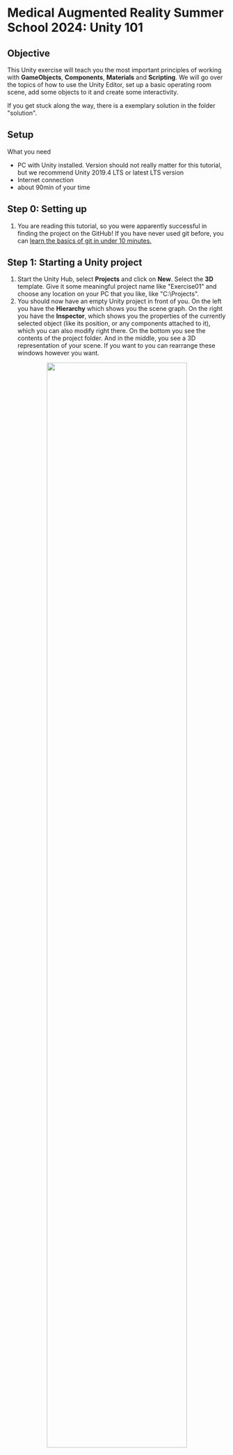 # Medical Augmented Reality Summer School 2024: Unity 101

## Objective
This Unity exercise will teach you the most important principles of working with **GameObjects**, **Components**, **Materials** and **Scripting**. We will go over the topics of how to use the Unity Editor, set up a basic operating room scene, add some objects to it and create some interactivity.

If you get stuck along the way, there is a exemplary solution in the folder "solution".

## Setup
What you need
*  PC with Unity installed. Version should not really matter for this tutorial, but we recommend Unity 2019.4 LTS or latest LTS version
*  Internet connection
*  about 90min of your time

## Step 0: Setting up
1. You are reading this tutorial, so you were apparently successful in finding the project on the GitHub! If you have never used git before, you can [learn the basics of git in under 10 minutes.](https://www.freecodecamp.org/news/learn-the-basics-of-git-in-under-10-minutes-da548267cc91/) 

## Step 1: Starting a Unity project 
1.  Start the Unity Hub, select **Projects** and click on **New**. Select the **3D** template. Give it some meaningful project name like "Exercise01" and choose any location on your PC that you like, like "C:\Projects".
2.  You should now have an empty Unity project in front of you. On the left you have the **Hierarchy** which shows you the scene graph. On the right you have the **Inspector**, which shows you the properties of the currently selected object (like its position, or any components attached to it), which you can also modify right there. On the bottom you see the contents of the project folder. And in the middle, you see a 3D representation of your scene. If you want to you can rearrange these windows however you want.

<p align="center">
	<img width="80%" src="screenshots/CreateProject02.png">
</p>

## Step 2: Creating a basic scene
1.  Now we can add some simple level geometry. We will create a basic room out of 3D primitives, like cubes and planes. In the **Hierarchy** right click and select **3D Objects > Plane**. Now you have a 10mx10m plane at the center of your world. This should become our operating room floor. Right click the **Plane** in the Hierarchy and rename it to "Floor".
2.  To look at your beautiful new Floor you can change the perspective in the scene view: Use the arrow keys to move the position of your editor camera. If you hold the right mouse button and move the mouse you can change orientation and move around like in a first-person shooter game with the WASD buttons. Scrolling zooms in and out. 
3.  In the same way add some **Cubes** to make the walls. Add one cube to your scene!
4.  A cube primitive by default is 1mx1mx1m in size. Enlarge it by selecting it in the **Hierarchy**, then in the **Inspector** for the **Transform** component set its **Scale** to (10,3,1) to make it 10mx3mx1m. Change its **Position** to put it on the edge of our floor.
5.  Now we can duplicate this wall and move it to the opposing edge: Right click the **Cube** in the **Hierarchy** and select **Duplicate**. Now you can change its **Position** to be at the opposing edge of the "Floor". Because it's a copy of the first **Cube**, its **Scale** is already set appropriately.
6.  Make two more duplicates for the other walls, and move, rotate and/or scale them to be positioned on the remaining two edges.

<p align="center">
	<img width="80%" src="screenshots/CreateRoom01.png">
</p>

## Step 3: Using the camera and play
To be able to see the inside of our operating room, we need to put a Camera object inside of it. By default, our scene already contains an object called **Main Camera**.
1.  Select the **Main Camera** in the **Hierarchy** and change its **Position** to be inside the room.
2.  Now nothing stopping us any more from seeing what we just created live and "in game". The easiest way to test our *game* is to press the **Play** Button on the top of the **Scene View**. It will run the current scene directly in the editor. Now you should see the inside of our (currently very boring) operating room from the perspective of the **Main Camera**.

<p align="center">
	<img width="80%" src="screenshots/Play01.png">
</p>

## Step 4: Creating and Adding Materials
As of now our room looks very boring and not like an OR at all! The easiest way to change this, is to add some nicer materials to the room. Until now all the cubes and plane are rendered in the default material. So, we should create our own.
1.  To create a material, in the **Project** window right click and select **Create** > **Material**. Give it a meaningful name. On the right side in the inspector you can now change all the properties of the material: Albedo describes the base color. You can make the material appear more glossy or rough. Add structure with normal or height maps etc. If you want to create a little bit more special of a material you can even render the material with a different shader, which can have different settings or even create a shader yourself. On the lower right you can see a preview of what your material will look like.
2.  Let's assume we want to make our floor to be made of tiles. You can use the provided [tile texture](https://nextcloud.in.tum.de/index.php/s/Bk2cSgd55eRqfYr). When you drag and drop the image file into your **Assets** folder Unity automatically imports it to be used as a texture. Then you can drag and drop the texture from your **Project** window into the empty field as an albedo texture in your material. Increase the *Tiling* parameter to scale the texture properly.
3.  To assign the material to the floor, simply drag and drop the material from your project view onto your object in the scene view.
4.  Create another material for the walls! Assign it to all your walls. Try to dial in visual properties that you like in the inspector.


<p align="center">
	<img width="80%" src="screenshots/CreateMaterial02.png">
</p>

## Step 5: Loading 3D models
Right now, our scene looks blocky and boring as it is only made of some primitives. We can make it look more interesting by adding some 3D models. Importing them into Unity works just like with textures: Simply put them into the **Assets** folder, Unity will import them for you. Unity can read .fbx, .dae (Collada), .3ds, .dxf, .obj, and .skp and can import proprietary files from the following software: Max, Maya, Blender, Cinema4D, Modo, Lightwave & Cheetah3D, if this software is installed on the computer. Files imported this way are converted into .fbx files by Unity during the import process.

If your 3D model comes in a different scale (millimeters, meters, inches etc.) You can change this scale directly for the 3D model.

We have already collected some [surgery-related assets](https://nextcloud.in.tum.de/index.php/s/AyEWw4r49F2nycn) that you can use. We already converted some of them into *Prefabs* and assigned some materials to them to make their usage a bit easier in Unity.
1.  Choose some 3D models that you like from the ones we provide, copy them into the **Assets** folder and drag and drop the prefab into your scene. By changing their transform on the top right of the **Inspector** place them somewhere where you like them.
2.  If you use 3D models from www.turbosquid.com, www.cadnav.com, www.thingiverse.com etc. you might have to change their scale, fix their normals etc. in the import settings. If you need to modify, convert or fix the models you can for example use the free software [Blender](https://www.blender.org/) or [MeshLab](https://www.meshlab.net/).


## Step 6: Using Scripts
You might have noticed that when you press play, right now you cannot move around the scene. Since this is different for each application, it has to be implemented separately. So let's add some interactivity to our scene and while doing so we can learn something about using scripts in Unity. As a start we would like to move our camera around like in an old-school first-person shooter game.
1.  Start by adding a script component to the **Main Camera** object in your scene. To do this, select the **Main Camera** in the Hierarchy and click **Add Component** > **New Script** in the Inspector. Give it a meaningful name like **KeyboardControl** and hit **Create and Add**. Now this script is attached to the **Main Camera**.
2.  To edit the script click on the small gear icon on the newly added component and select **Edit Script**. This should open Visual Studio (or your source code editor of choice).
3.  Unity uses C# as a scripting language. Game logic is greatly simplified by the helper functions provided by inheriting from the class *MonoBehaviour*. There are several callback functions, most prominently the *Update()* method which is being executed once per frame for each object it is attached to. For now, just copy-paste the script below. It receives button presses of the WASD keys and moves or rotates the object that it is attached to in a way like in an old first-person shooters like DOOM.
4.  If you have a look at the script component, after copy-pasting it in, in the inspector, you can see that there are now two exposed variables (if you don't see them, try clicking somewhere in the Inspector to have unity update the view). By making a variable in the C# code *public* they show up in the inspector and can be modified from the editor without going to the code.
5.  Try it out: Click play, and enjoy going around in your scene with the WASD keys. Change the values of the exposed variables and see the difference it makes.
```csharp
using System.Collections;
using System.Collections.Generic;
using UnityEngine;

public class KeyboardControl: MonoBehaviour {

    //as these variables are marked as public they will be visible directly
    //from the editor
    public float rotationSpeed = 100.0f;
    public float movementSpeed = 1.0f;

    // the update callback method is called once every frame
    void Update() {
        if (Input.GetKey( KeyCode.W )) {
            //moving forward
            //we're taking the forward vector to get the current view direction,
            //multiply it with an arbitrary value to change its length and
            //multiply it by the time it took to render the previous to make it
            //independent of the framerate frame.
            //Then we're adding this value to the current position.
            transform.position += this.transform.forward * movementSpeed * Time.deltaTime;
        }
        if (Input.GetKey( KeyCode.S )) {
            //moving backward
            //analogous to moving forward, but in the other direction.
            transform.position += -this.transform.forward * movementSpeed * Time.deltaTime;
        }
        if (Input.GetKey( KeyCode.A )) {
            //rotate left
            //similar to moving forward and backward, but instead of adding
            //something to the position, we're rotating around the up vector.
            transform.Rotate( Vector3.up, -rotationSpeed * Time.deltaTime );
        }
        if (Input.GetKey( KeyCode.D )) {
            //rotate right
            //analogous to rotating left, but in the other direction.
            transform.Rotate( Vector3.up, rotationSpeed * Time.deltaTime );
        }

    }
}
```

## Step 7: Parenting and lighting 
If you have added the 3D model of the OR light to your scene you have noticed, that it is not emitting any light. To change this, we can add a light source to it. Lights can be dynamic and cast shadows on geometry, but if you overdo it, performance might go down (especially on embedded hardware like some head mounted displays).
1. If your scene does not contain an OR light 3D model, add it now! Move it to a position that makes sense.
2. Add a **Spotlight** object to your scene (Right-click in the **Hierarchy** and select **Light** > **Spotlight**).
3. Position the **Spotlight** just below the part of the 3D model where the light comes out.
4. The **Spotlight** and the OR lamp model are not linked yet: If you were to move the lamp to a different position, the light would still be emitted from where you set it up. A powerful way to making a scene more organized and to establish a hierarchy between objects, is to *parent* them to each other: You can simply drag-and-drop the **Spotlight** onto the 3D model of the lamp, which will now show it indented as a child of the parent object. Now if you move the parent around, the child object will follow.
5. The light is not casting any shadows yet. You can change this behavior by changing the **Shadow Type** of the **Light** component. In there you can also change it's **Range**, **Spot Angle** etc. to your liking.

<p align="center">
	<img width="80%" src="screenshots/Lights01.png">
</p>


## Step 8: Physics
With objects, scripts and a camera in your scene you could in theory create everything. But a game engine like Unity is much more powerful. An example of the benefits of using a game engine as opposed to a rendering only engine is the included support for Physics.

Maybe you already noticed that in our game you can pass through the walls. To avoid this, in this example we will add collisions to our camera object.
1. Add a **Sphere Collider** component to the **Main Camera** (**Add Component** > **Physics** > **Sphere Collider**). Its default setting should be fine.
2. Add a **Rigidbody** component to your **Main Camera** (**Add Component** > **Physics** > **Rigidbody**). Set its **Drag** and **Angular Drag** to 100.
3. Try it out in Play mode. Now your camera is not able to pass through the walls anymore.
4. If you also want to have collisions with other object in your Operating Room, you can add collider components to them as well (Box Collider, Sphere Collider etc.) Just make sure to make their dimensions and position match their 3D model.

